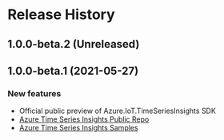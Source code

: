 # Release History

## 1.0.0-beta.2 (Unreleased)


## 1.0.0-beta.1 (2021-05-27)

### New features

- Official public preview of Azure.IoT.TimeSeriesInsights SDK
- [Azure Time Series Insights Public Repo](https://github.com/Azure/azure-sdk-for-net/tree/main/sdk/timeseriesinsights/Azure.IoT.TimeSeriesInsights)
- [Azure Time Series Insights Samples](https://github.com/Azure/azure-sdk-for-net/tree/main/sdk/timeseriesinsights/Azure.IoT.TimeSeriesInsights/samples)


